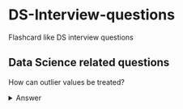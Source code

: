 # DS-Interview-questions
Flashcard like DS interview questions

## Data Science related questions

How can outlier values be treated?
<details>
  <summary>Answer</summary>
     Can be dropped if it's garbage value
  * e.g. height = abc ft, then it's string value instead of int or float, hence can be dropped
        * if it's extreme value, it can be removed
     If you cannot drop outliers, you can try
        * a different model
</details>
